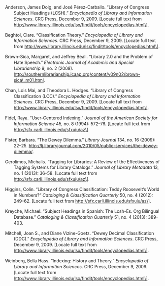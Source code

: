 <div class="csl-bib-body"
style="line-height: 1.35; padding-left: 2em; text-indent:-2em;">

Anderson, James Doig, and José Pérez-Carballo. “Library of Congress
Subject Headings (LCSH).” *Encyclopedia of Library and Information
Sciences*. CRC Press, December 9, 2009. \[Locate full text from
http://www.library.illinois.edu/lsx/findit/tools/encyclopedias.html\].

Beghtol, Clare. “Classification Theory.” *Encyclopedia of Library and
Information Sciences*. CRC Press, December 9, 2009. \[Locate full text
from
http://www.library.illinois.edu/lsx/findit/tools/encyclopedias.html\].

Brown-Sica, Margaret, and Jeffrey Beall. “Library 2.0 and the Problem of
Hate Speech.” *Electronic Journal of Academic and Special Librarianship*
9, no. 2 (2008).
http://southernlibrarianship.icaap.org/content/v09n02/brown-sica\_m01.html.

Chan, Lois Mai, and Theodora L. Hodges. “Library of Congress
Classification (LCC).” *Encyclopedia of Library and Information
Sciences*. CRC Press, December 9, 2009. \[Locate full text from
http://www.library.illinois.edu/lsx/findit/tools/encyclopedias.html\].

Fidel, Raya. “User-Centered Indexing.” *Journal of the American Society
for Information Science* 45, no. 8 (1994): 572–76. \[Locate full text
from http://sfx.carli.illinois.edu/sfxuiu/az\].

Fister, Barbara. “The Dewey Dilemma.” *Library Journal* 134, no. 16
(2009): 22–25.
http://lj.libraryjournal.com/2010/05/public-services/the-dewey-dilemma/.

Gerolimos, Michalis. “Tagging for Libraries: A Review of the
Effectiveness of Tagging Systems for Library Catalogs.” *Journal of
Library Metadata* 13, no. 1 (2013): 36–58. \[Locate full text from
http://sfx.carli.illinois.edu/sfxuiu/az\].

Higgins, Colin. “Library of Congress Classification: Teddy Roosevelt’s
World in Numbers?” *Cataloging & Classification Quarterly* 50, no. 4
(2012): 249–62. \[Locate full text from
http://sfx.carli.illinois.edu/sfxuiu/az\].

Kreyche, Michael. “Subject Headings in Spanish: The Lcsh-Es. Org
Bilingual Database.” *Cataloging & Classification Quarterly* 51, no. 4
(2013): 389–403.

Mitchell, Joan S., and Diane Vizine-Goetz. “Dewey Decimal Classification
(DDC).” *Encyclopedia of Library and Information Sciences*. CRC Press,
December 9, 2009. \[Locate full text from
http://www.library.illinois.edu/lsx/findit/tools/encyclopedias.html\].

Weinberg, Bella Hass. “Indexing: History and Theory.” *Encyclopedia of
Library and Information Sciences*. CRC Press, December 9, 2009. \[Locate
full text from
http://www.library.illinois.edu/lsx/findit/tools/encyclopedias.html\].

</div>
